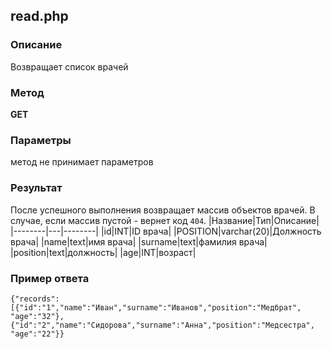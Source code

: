 ## read.php
### Описание
Возвращает список врачей

### Метод
**GET**

### Параметры
метод не принимает параметров

### Результат 
После успешного выполнения возвращает массив объектов врачей. В случае, если массив пустой - вернет код `404`.
|Название|Тип|Описание|
|--------|---|--------|
|id|INT|ID врача|
|POSITION|varchar(20)|Должность врача|
|name|text|имя врача|
|surname|text|фамилия врача|
|position|text|должность|
|age|INT|возраст|

### Пример ответа
`{"records":[{"id":"1","name":"Иван","surname":"Иванов","position":"Медбрат", "age":"32"},{"id":"2","name":"Сидорова","surname":"Анна","position":"Медсестра", "age":"22"}}`


